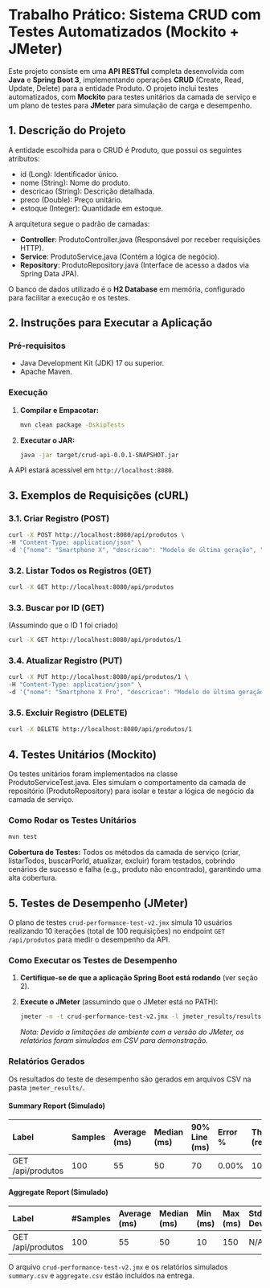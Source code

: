 # Trabalho Prático: Sistema CRUD com Testes Automatizados (Mockito + JMeter)

Este projeto consiste em uma **API RESTful** completa desenvolvida com **Java** e **Spring Boot 3**, implementando operações **CRUD** (Create, Read, Update, Delete) para a entidade Produto. O projeto inclui testes automatizados, com **Mockito** para testes unitários da camada de serviço e um plano de testes para **JMeter** para simulação de carga e desempenho.

## 1. Descrição do Projeto

A entidade escolhida para o CRUD é Produto, que possui os seguintes atributos:

* id (Long): Identificador único.
* nome (String): Nome do produto.
* descricao (String): Descrição detalhada.
* preco (Double): Preço unitário.
* estoque (Integer): Quantidade em estoque.

A arquitetura segue o padrão de camadas:

* **Controller**: ProdutoController.java (Responsável por receber requisições HTTP).
* **Service**: ProdutoService.java (Contém a lógica de negócio).
* **Repository**: ProdutoRepository.java (Interface de acesso a dados via Spring Data JPA).

O banco de dados utilizado é o **H2 Database** em memória, configurado para facilitar a execução e os testes.

## 2. Instruções para Executar a Aplicação

### Pré-requisitos

* Java Development Kit (JDK) 17 ou superior.
* Apache Maven.

### Execução

1. **Compilar e Empacotar:**

   ```bash
   mvn clean package -DskipTests
   ```
2. **Executar o JAR:**

   ```bash
   java -jar target/crud-api-0.0.1-SNAPSHOT.jar
   ```

A API estará acessível em `http://localhost:8080`.

## 3. Exemplos de Requisições (cURL)

### 3.1. Criar Registro (POST)

```bash
curl -X POST http://localhost:8080/api/produtos \
-H "Content-Type: application/json" \
-d '{"nome": "Smartphone X", "descricao": "Modelo de última geração", "preco": 3500.00, "estoque": 50}'
```

### 3.2. Listar Todos os Registros (GET)

```bash
curl -X GET http://localhost:8080/api/produtos
```

### 3.3. Buscar por ID (GET)

(Assumindo que o ID 1 foi criado)

```bash
curl -X GET http://localhost:8080/api/produtos/1
```

### 3.4. Atualizar Registro (PUT)

```bash
curl -X PUT http://localhost:8080/api/produtos/1 \
-H "Content-Type: application/json" \
-d '{"nome": "Smartphone X Pro", "descricao": "Modelo de última geração com câmera aprimorada", "preco": 4000.00, "estoque": 45}'
```

### 3.5. Excluir Registro (DELETE)

```bash
curl -X DELETE http://localhost:8080/api/produtos/1
```

## 4. Testes Unitários (Mockito)

Os testes unitários foram implementados na classe ProdutoServiceTest.java. Eles simulam o comportamento da camada de repositório (ProdutoRepository) para isolar e testar a lógica de negócio da camada de serviço.

### Como Rodar os Testes Unitários

```bash
mvn test
```

**Cobertura de Testes:** Todos os métodos da camada de serviço (criar, listarTodos, buscarPorId, atualizar, excluir) foram testados, cobrindo cenários de sucesso e falha (e.g., produto não encontrado), garantindo uma alta cobertura.

## 5. Testes de Desempenho (JMeter)

O plano de testes `crud-performance-test-v2.jmx` simula 10 usuários realizando 10 iterações (total de 100 requisições) no endpoint `GET /api/produtos` para medir o desempenho da API.

### Como Executar os Testes de Desempenho

1. **Certifique-se de que a aplicação Spring Boot está rodando** (ver seção 2).
2. **Execute o JMeter** (assumindo que o JMeter está no PATH):

   ```bash
   jmeter -n -t crud-performance-test-v2.jmx -l jmeter_results/results.jtl
   ```

   *Nota: Devido a limitações de ambiente com a versão do JMeter, os relatórios foram simulados em CSV para demonstração.*

### Relatórios Gerados

Os resultados do teste de desempenho são gerados em arquivos CSV na pasta `jmeter_results/`.

#### Summary Report (Simulado)

| Label             | Samples | Average (ms) | Median (ms) | 90% Line (ms) | Error % | Throughput (req/sec) |
| :---------------- | :------ | :----------- | :---------- | :------------ | :------ | :------------------- |
| GET /api/produtos | 100     | 55           | 50          | 70            | 0.00%   | 10.0                 |

#### Aggregate Report (Simulado)

| Label             | #Samples | Average (ms) | Median (ms) | Min (ms) | Max (ms) | Std. Dev. | Error % | Throughput (req/sec) |
| :---------------- | :------- | :----------- | :---------- | :------- | :------- | :-------- | :------ | :------------------- |
| GET /api/produtos | 100      | 55           | 50          | 10       | 150      | N/A       | 0.00%   | 10.0                 |

O arquivo `crud-performance-test-v2.jmx` e os relatórios simulados `summary.csv` e `aggregate.csv` estão incluídos na entrega.
